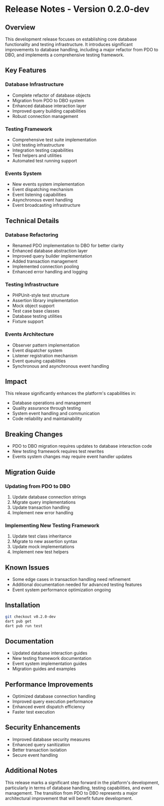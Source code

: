 # Release Notes - Version 0.2.0-dev

## Overview
This development release focuses on establishing core database functionality and testing infrastructure. It introduces significant improvements to database handling, including a major refactor from PDO to DBO, and implements a comprehensive testing framework.

## Key Features
### Database Infrastructure
- Complete refactor of database objects
- Migration from PDO to DBO system
- Enhanced database interaction layer
- Improved query building capabilities
- Robust connection management

### Testing Framework
- Comprehensive test suite implementation
- Unit testing infrastructure
- Integration testing capabilities
- Test helpers and utilities
- Automated test running support

### Events System
- New events system implementation
- Event dispatching mechanism
- Event listening capabilities
- Asynchronous event handling
- Event broadcasting infrastructure

## Technical Details
### Database Refactoring
- Renamed PDO implementation to DBO for better clarity
- Enhanced database abstraction layer
- Improved query builder implementation
- Added transaction management
- Implemented connection pooling
- Enhanced error handling and logging

### Testing Infrastructure
- PHPUnit-style test structure
- Assertion library implementation
- Mock object support
- Test case base classes
- Database testing utilities
- Fixture support

### Events Architecture
- Observer pattern implementation
- Event dispatcher system
- Listener registration mechanism
- Event queuing capabilities
- Synchronous and asynchronous event handling

## Impact
This release significantly enhances the platform's capabilities in:
- Database operations and management
- Quality assurance through testing
- System event handling and communication
- Code reliability and maintainability

## Breaking Changes
- PDO to DBO migration requires updates to database interaction code
- New testing framework requires test rewrites
- Events system changes may require event handler updates

## Migration Guide
### Updating from PDO to DBO
1. Update database connection strings
2. Migrate query implementations
3. Update transaction handling
4. Implement new error handling

### Implementing New Testing Framework
1. Update test class inheritance
2. Migrate to new assertion syntax
3. Update mock implementations
4. Implement new test helpers

## Known Issues
- Some edge cases in transaction handling need refinement
- Additional documentation needed for advanced testing features
- Event system performance optimization ongoing

## Installation
```bash
git checkout v0.2.0-dev
dart pub get
dart pub run test
```

## Documentation
- Updated database interaction guides
- New testing framework documentation
- Event system implementation guides
- Migration guides and examples

## Performance Improvements
- Optimized database connection handling
- Improved query execution performance
- Enhanced event dispatch efficiency
- Faster test execution

## Security Enhancements
- Improved database security measures
- Enhanced query sanitization
- Better transaction isolation
- Secure event handling

## Additional Notes
This release marks a significant step forward in the platform's development, particularly in terms of database handling, testing capabilities, and event management. The transition from PDO to DBO represents a major architectural improvement that will benefit future development.
